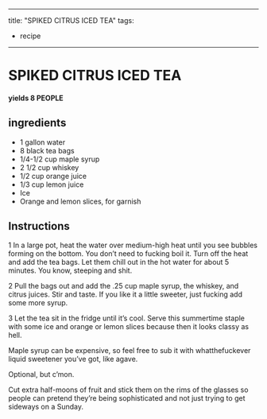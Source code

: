 
---
title: "SPIKED CITRUS ICED TEA"
tags:
  - recipe
---
# SPIKED CITRUS ICED TEA



#### yields  8 PEOPLE


## ingredients
* 1 gallon water 
* 8 black tea bags 
* 1/4-1/2 cup maple syrup 
* 2 1/2 cup whiskey 
* 1/2 cup orange juice 
* 1/3 cup lemon juice 
* Ice 
* Orange and lemon slices, for garnish 



## Instructions
1 In a large pot, heat the water over medium-high heat until you see bubbles forming on the bottom. You don’t need to fucking boil it. Turn off the heat and add the tea bags. Let them chill out in the hot water for about 5 minutes. You know, steeping and shit.

2 Pull the bags out and add the .25 cup maple syrup, the whiskey, and citrus juices. Stir and taste. If you like it a little sweeter, just fucking add some more syrup.

3 Let the tea sit in the fridge until it’s cool. Serve this summertime staple with some ice and orange or lemon slices because then it looks classy as hell.

Maple syrup can be expensive, so feel free to sub it with whatthefuckever liquid sweetener you’ve got, like agave.

Optional, but c’mon.

Cut extra half-moons of fruit and stick them on the rims of the glasses so people can pretend they’re being sophisticated and not just trying to get sideways on a Sunday.






